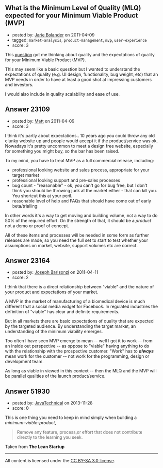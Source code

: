 ## What is the Minimum Level of Quality (MLQ) expected for your Minimum Viable Product (MVP)

- posted by: [Jarie Bolander](https://stackexchange.com/users/-1/585-jarie-bolander) on 2011-04-09
- tagged: `market-analysis`, `product-management`, `mvp`, `user-experience`
- score: 3

This [question](http://answers.onstartups.com/questions/23073/should-a-minimum-viable-product-be-standards-validated) got me thinking about quality and the expectations of quality for your Minimum Viable Product (MVP).

This may seem like a basic question but I wanted to understand the expectations of quality (e.g. UI design, functionality, bug weight, etc) that an MVP needs in order to have at least a good shot at impressing customers and investors.

I would also include in quality scalability and ease of use.


## Answer 23109

- posted by: [Matt](https://stackexchange.com/users/-1/8784-matt) on 2011-04-09
- score: 3

I think it's partly about expectations..  10 years ago you could throw any old clunky website up and people would accept it if the product/service was ok.  Nowadays it's pretty uncommon to meet a design free website, especially for something you might buy, so the bar has been raised.

To my mind, you have to treat MVP as a full commercial release, including:

 - professional looking website and sales process, appropriate for your target market
 - professional looking support and pre-sales processes
 - bug count - "reasonable" - ok, you can't go for bug free, but I don't think you should be throwing junk at the market either - that can kill you.  You shortcut this at your peril.
 - reasonable level of help and FAQs that should have come out of early beta/trialling

In other words it's a way to get moving and building volume, not a way to do 50% of the required effort.  On the strength of that, it should be a *product* not a demo or proof of concept.

All of these items and processes will be needed in some form as further releases are made, so you need the full set to start to test whether your assumptions on market, website, support volumes etc are correct.


## Answer 23164

- posted by: [Joseph Barisonzi](https://stackexchange.com/users/-1/8791-joseph-barisonzi) on 2011-04-11
- score: 2

I think that there is a direct relationship between "viable" and the nature of your product and expectations of your market.

A MVP in the market of manufacturing of a biomedical device is much different that a social media widget for Facebook. In regulated industries the definition of "viable" has clear and definite requirements. 

But in all markets there are basic expectations of quality that are expected by the targeted audience. By understanding the target market, an understanding of the minimum viability emerges. 

Too often I have seen MVP emerge to mean -- well I got it to work -- from an inside out perspective -- as oppose to "viable" having anything to do with the relationship with the prospective customer. "Work" has to ***always*** mean work for the customer -- not work for the programming, design or development team. 

As long as viable in viewed in this context -- then the MLQ and the MVP will be parallel qualities of the launch product/service. 


## Answer 51930

- posted by: [JavaTechnical](https://stackexchange.com/users/-1/29731-javatechnical) on 2013-11-28
- score: 0

<p>This is one thing you need to keep in mind simply when building a <em>minimum-viable-product</em>, </p>

<blockquote>
  <p>Remove any feature, process,or effort that does not contribute
  directly to the learning you seek.</p>
</blockquote>

<p>Taken from <strong>The Lean Startup</strong></p>




---

All content is licensed under the [CC BY-SA 3.0 license](https://creativecommons.org/licenses/by-sa/3.0/).
